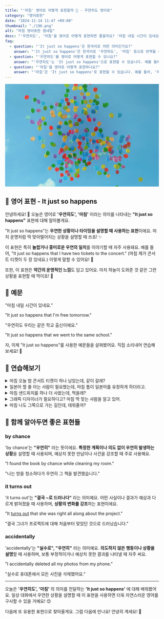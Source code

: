 ```yaml
---
title: "'마침' 영어로 어떻게 표현할까 🌈 - 우연히도 영어로"
category: "영어표현"
date: "2024-11-14 11:47 +09:00"
thumbnail: "./196.png"
alt: "마침 영어표현 썸네일"
desc: "'우연히도', '마침'을 영어로 어떻게 표현하면 좋을까요? '마침 내일 시간이 있네요.', '우연히도 우리는 같은 학교 출신이에요.' 등을 영어로 표현하는 법을 배워봅시다. 다양한 예문을 통해서 연습하고 본인의 표현으로 만들어 보세요."
faq:
  - question: "'It just so happens'은 한국어로 어떤 의미인가요?"
    answer: "'It just so happens'은 한국어로 '우연히도', '마침' 등으로 번역될 수 있습니다. 어떤 일이 우연히 일어났거나 특정 상황이 발생했음을 나타낼 때 사용합니다."
  - question: "'우연히도'를 영어로 어떻게 표현할 수 있나요?"
    answer: "'우연히도'는 'It just so happens'으로 표현할 수 있습니다. 예를 들어, '우연히 그렇게 되어서 그를 만났어'는 'It just so happens that I ran into him'으로 말할 수 있습니다."
  - question: "'마침'을 영어로 어떻게 표현하나요?"
    answer: "'마침'은 'It just so happens'로 표현할 수 있습니다. 예를 들어, '마침 내일 시간이 있네요'는 'It just so happens that I'm free tomorrow'로 말할 수 있습니다."
---
```


![하늘로 날아가는 풍선들](./196-1.jpg)

## 🌟 영어 표현 - It just so happens

안녕하세요! 👋 오늘은 영어로 **'우연히도', '마침'** 이라는 의미를 나타내는 **"It just so happens"** 표현에 대해 알아볼게요.

"It just so happens"는 **우연한 상황이나 타이밍을 설명할 때 사용하는 표현**이에요. 마치 운명처럼 딱 맞아떨어지는 상황을 설명할 때 쓰죠! ✨

이 표현은 특히 **놀랍거나 흥미로운 우연의 일치**를 이야기할 때 자주 사용돼요. 예를 들어, "It just so happens that I have two tickets to the concert." (마침 제가 콘서트 티켓이 두 장 있네요.) 이렇게 말할 수 있어요! 🎫

또한, 이 표현은 **약간의 운명적인 느낌**도 담고 있어요. 마치 하늘이 도와준 것 같은 그런 상황을 표현할 때 딱이죠! 🌟

<div 
  data-inline-banner="🎉 새해에는 스픽 AI와 함께 영어 공부하자" 
  data-inline-banner-subtext="설날 특별 할인으로 최대 70% 할인! (~2/3)" 
  data-inline-banner-link="https://app.usespeak.com/kr-ko/sale/kr-affiliate-special/?ref=engple-inline"
  data-inline-banner-caption="해당 링크를 통해 구매시 일정액의 수수료를 지급받습니다.">
</div>

## 📖 예문

"마침 내일 시간이 있네요."

"It just so happens that I'm free tomorrow."

"우연히도 우리는 같은 학교 출신이에요."

"It just so happens that we went to the same school."

자, 이제 "It just so happens"를 사용한 예문들을 살펴봤어요. 직접 소리내어 연습해보세요! 🎯

## 💬 연습해보기

<details>
<summary>마침 오늘 밤 콘서트 티켓이 하나 남았는데, 같이 갈래?</summary>
<span>It just so happens that I have an <a href="/blog/in-english/265.extra/">extra</a> ticket to the concert tonight. Want to come?</span>
</details>

<details>
<summary>일본어 할 줄 아는 사람이 필요했는데, 마침 톰이 일본어를 유창하게 하더라고.</summary>
<span>I needed someone who speaks Japanese, and it just so happens Tom is fluent.</span>
</details>

<details>
<summary>마침 샌드위치를 하나 더 사왔는데, 먹을래?</summary>
<span>It just so happens I bought an extra sandwich. Would you like it?</span>
</details>

<details>
<summary>그래픽 디자이너가 필요하다고? 마침 딱 맞는 사람을 알고 있어.</summary>
<span>You need a graphic designer? It just so happens I know someone perfect for the job.</span>
</details>

<details>
<summary>마침 나도 그쪽으로 가는 길인데, 태워줄까?</summary>
<span>It just so happens that I'm heading that way myself. Need a ride?</span>
</details>

## 🤝 함께 알아두면 좋은 표현들

### by chance

'by chance'는 **"우연히"** 라는 뜻이에요. **특정한 계획이나 의도 없이 우연히 발생하는 상황**을 설명할 때 사용되며, 예상치 못한 만남이나 사건을 강조할 때 주로 사용해요.

"I found the book by chance while cleaning my room."

"나는 방을 청소하다가 우연히 그 책을 발견했습니다."

### it turns out

'it turns out'는 **"결국 ~로 드러나다"** 라는 의미예요. 어떤 사실이나 결과가 예상과 다르게 밝혀졌을 때 사용하며, **상황의 변화를 강조**하는 표현이에요.

"It [turns out](/blog/vocab-1/038.turn-out/) that she was right all along about the project."

"결국 그녀가 프로젝트에 대해 처음부터 맞았던 것으로 드러났습니다."

### accidentally

'accidentally'는 **"실수로", "우연히"** 라는 의미예요. **의도하지 않은 행동이나 상황을 설명**할 때 사용하며, 보통 부정적이거나 예상치 못한 결과를 나타낼 때 자주 써요.

"I accidentally deleted all my photos from my phone."

"실수로 휴대폰에서 모든 사진을 삭제했어요."

---

오늘은 **'우연히도', '마침'** 의 의미를 전달하는 **'It just so happens'** 에 대해 배워봤어요. 일상 대화에서 우연한 상황을 설명할 때 이 표현을 사용하면 더욱 자연스러운 영어를 구사할 수 있을 거예요! 😊

다음에 또 유용한 표현으로 찾아올게요. 그럼 다음에 만나요! 안녕히 계세요! 👋

